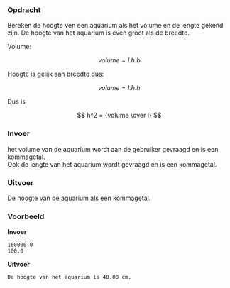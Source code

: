 ### Opdracht

Bereken de hoogte ven een aquarium als het volume en de lengte gekend zijn. De hoogte van het aquarium is even groot als de breedte.  

Volume:  

$$ volume = l.h.b $$  

Hoogte is gelijk aan breedte dus:  

$$ volume = l.h.h $$

Dus is  

$$ h^2 = {volume \over l} $$

### Invoer

het volume van de aquarium wordt aan de gebruiker gevraagd en is een kommagetal.  
Ook de lengte van het aquarium wordt gevraagd en is een kommagetal.  

### Uitvoer

De hoogte van de aquarium als een kommagetal.

### Voorbeeld

**Invoer**

    160000.0
    100.0

**Uitvoer**

    De hoogte van het aquarium is 40.00 cm.
